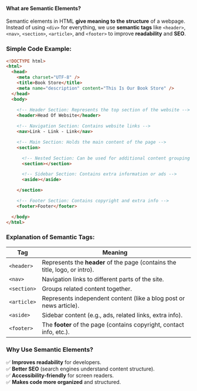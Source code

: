 #### **What are Semantic Elements?**

Semantic elements in HTML **give meaning to the structure** of a webpage. Instead of using `<div>` for everything, we use **semantic tags** like `<header>`, `<nav>`, `<section>`, `<article>`, and `<footer>` to improve **readability** and **SEO**.

### **Simple Code Example:**

```html
<!DOCTYPE html>
<html>
  <head>
    <meta charset="UTF-8" />
    <title>Book Store</title>
    <meta name="description" content="This Is Our Book Store" />
  </head>
  <body>
    
    <!-- Header Section: Represents the top section of the website -->
    <header>Head Of Website</header>

    <!-- Navigation Section: Contains website links -->
    <nav>Link - Link - Link</nav>

    <!-- Main Section: Holds the main content of the page -->
    <section>

      <!-- Nested Section: Can be used for additional content grouping -->
      <section></section>

      <!-- Sidebar Section: Contains extra information or ads -->
      <aside></aside>

    </section>

    <!-- Footer Section: Contains copyright and extra info -->
    <footer>Footer</footer>

  </body>
</html>
```
### **Explanation of Semantic Tags:**

|**Tag**|**Meaning**|
|---|---|
|`<header>`|Represents the **header** of the page (contains the title, logo, or intro).|
|`<nav>`|Navigation links to different parts of the site.|
|`<section>`|Groups related content together.|
|`<article>`|Represents independent content (like a blog post or news article).|
|`<aside>`|Sidebar content (e.g., ads, related links, extra info).|
|`<footer>`|The **footer** of the page (contains copyright, contact info, etc.).|

### **Why Use Semantic Elements?**

✅ **Improves readability** for developers.  
✅ **Better SEO** (search engines understand content structure).  
✅ **Accessibility-friendly** for screen readers.  
✅ **Makes code more organized** and structured.
